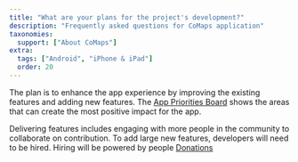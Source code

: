 ```yaml
---
title: "What are your plans for the project's development?"
description: "Frequently asked questions for CoMaps application"
taxonomies:
  support: ["About CoMaps"]
extra:
  tags: ["Android", "iPhone & iPad"]
  order: 20
---
```


The plan is to enhance the app experience by improving the existing features and adding new features. The [App Priorities Board](https://codeberg.org/comaps/comaps/projects/16883) shows the areas that can create the most positive impact for the app.

Delivering features includes engaging with more people in the community to collaborate on contribution. To add large new features, developers will need to be hired. Hiring will be powered by people [Donations](https://www.comaps.app/donate)   
